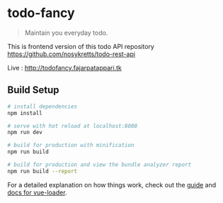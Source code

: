 # todo-fancy

> Maintain you everyday todo. 


This is frontend version of this todo API repository  https://github.com/nosykretts/todo-rest-api

Live : http://todofancy.fajarpatappari.tk

## Build Setup

``` bash
# install dependencies
npm install

# serve with hot reload at localhost:8080
npm run dev

# build for production with minification
npm run build

# build for production and view the bundle analyzer report
npm run build --report
```

For a detailed explanation on how things work, check out the [guide](http://vuejs-templates.github.io/webpack/) and [docs for vue-loader](http://vuejs.github.io/vue-loader).

